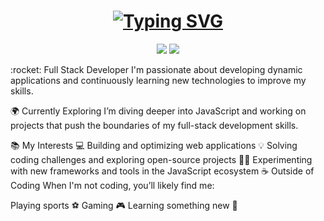 

<h1 align="center"> <a href="https://git.io/typing-svg"> <img src="https://readme-typing-svg.herokuapp.com?font=Fira+Code&size=30&pause=1000&color=67D7B0&width=435&lines=About+Me" alt="Typing SVG" /> </a> </h1> <p align="center"> <img src="https://img.shields.io/badge/Full%20Stack%20Developer-%230059b3.svg?&style=for-the-badge&logo=javascript&logoColor=white" /> <img src="https://img.shields.io/badge/JavaScript-Exploring-%23F7DF1E?style=for-the-badge&logo=javascript&logoColor=black" /> </p>
:rocket: Full Stack Developer
I'm passionate about developing dynamic applications and continuously learning new technologies to improve my skills.

🌍 Currently Exploring
I’m diving deeper into JavaScript and working on projects that push the boundaries of my full-stack development skills.

📚 My Interests
:computer: Building and optimizing web applications
:bulb: Solving coding challenges and exploring open-source projects
:surfing_woman: Experimenting with new frameworks and tools in the JavaScript ecosystem
☕ Outside of Coding
When I'm not coding, you’ll likely find me:

Playing sports :soccer:
Gaming :video_game:
Learning something new 📖





